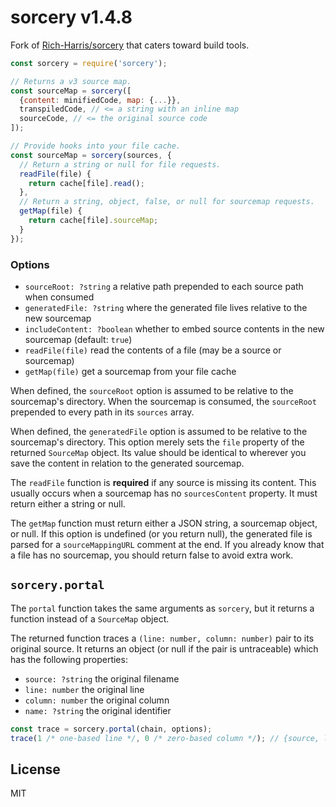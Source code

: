 # sorcery v1.4.8

Fork of [Rich-Harris/sorcery][1] that caters toward build tools.

[1]: https://github.com/Rich-Harris/sorcery

```js
const sorcery = require('sorcery');

// Returns a v3 source map.
const sourceMap = sorcery([
  {content: minifiedCode, map: {...}},
  transpiledCode, // <= a string with an inline map
  sourceCode, // <= the original source code
]);

// Provide hooks into your file cache.
const sourceMap = sorcery(sources, {
  // Return a string or null for file requests.
  readFile(file) {
    return cache[file].read();
  },
  // Return a string, object, false, or null for sourcemap requests.
  getMap(file) {
    return cache[file].sourceMap;
  }
});
```

### Options
- `sourceRoot: ?string` a relative path prepended to each source path when consumed
- `generatedFile: ?string` where the generated file lives relative to the new sourcemap
- `includeContent: ?boolean` whether to embed source contents in the new sourcemap (default: `true`)
- `readFile(file)` read the contents of a file (may be a source or sourcemap)
- `getMap(file)` get a sourcemap from your file cache

When defined, the `sourceRoot` option is assumed to be relative to the
sourcemap's directory. When the sourcemap is consumed, the `sourceRoot`
prepended to every path in its `sources` array.

When defined, the `generatedFile` option is assumed to be relative to the
sourcemap's directory. This option merely sets the `file` property of the
returned `SourceMap` object. Its value should be identical to wherever you save
the content in relation to the generated sourcemap.

The `readFile` function is **required** if any source is missing its content.
This usually occurs when a sourcemap has no `sourcesContent` property.
It must return either a string or null.

The `getMap` function must return either a JSON string, a sourcemap object, or
null. If this option is undefined (or you return null), the generated file is
parsed for a `sourceMappingURL` comment at the end. If you already know that
a file has no sourcemap, you should return false to avoid extra work.

## `sorcery.portal`

The `portal` function takes the same arguments as `sorcery`, but it returns a
function instead of a `SourceMap` object.

The returned function traces a `(line: number, column: number)` pair to its
original source. It returns an object (or null if the pair is untraceable)
which has the following properties:

- `source: ?string` the original filename
- `line: number` the original line
- `column: number` the original column
- `name: ?string` the original identifier

```js
const trace = sorcery.portal(chain, options);
trace(1 /* one-based line */, 0 /* zero-based column */); // {source, line, column, name} || null
```

## License

MIT
